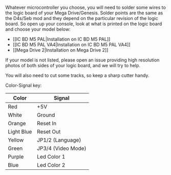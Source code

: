 Whatever microcontroller you choose, you will need to solder some wires to the logic board of your Mega Drive/Genesis. Solder points are the same as the D4s/Seb mod and they depend on the particular revision of the logic board. So open up your console, look at what is printed on the logic board and choose your model below:

* [[IC BD M5 PAL|Installation on IC BD M5 PAL]]
* [[IC BD M5 PAL VA4|Installation on IC BD M5 PAL VA4]]
* [[Mega Drive 2|Installation on Mega Drive 2]]

If your model is not listed, please open an issue providing high resolution photos of both sides of your logic board, and we will try to help.

You will also need to cut some tracks, so keep a sharp cutter handy.

Color-Signal key:

| Color   | Signal             |
| ------- | ------------------ |
| Red     | +5V                |
| White   | Ground             |
| Orange  | Reset In           |
| Light Blue | Reset Out       |
| Yellow  | JP1/2 (Language)   |
| Green   | JP3/4 (Video Mode) |
| Purple  | Led Color 1        |
| Blue    | Led Color 2        |